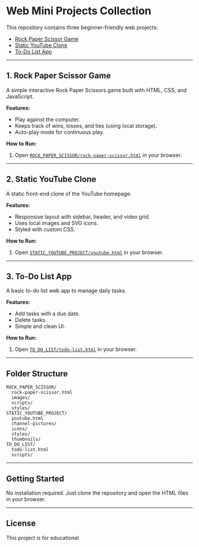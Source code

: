 # Web Mini Projects Collection

This repository contains three beginner-friendly web projects:

- [Rock Paper Scissor Game](ROCK_PAPER_SCISSOR/)
- [Static YouTube Clone](STATIC_YOUTUBE_PROJECT/)
- [To-Do List App](TO_DO_LIST/)

---

## 1. Rock Paper Scissor Game

A simple interactive Rock Paper Scissors game built with HTML, CSS, and JavaScript.

**Features:**
- Play against the computer.
- Keeps track of wins, losses, and ties (using local storage).
- Auto-play mode for continuous play.

**How to Run:**
1. Open [`ROCK_PAPER_SCISSOR/rock-paper-scissor.html`](ROCK_PAPER_SCISSOR/rock-paper-scissor.html) in your browser.

---

## 2. Static YouTube Clone

A static front-end clone of the YouTube homepage.

**Features:**
- Responsive layout with sidebar, header, and video grid.
- Uses local images and SVG icons.
- Styled with custom CSS.

**How to Run:**
1. Open [`STATIC_YOUTUBE_PROJECT/youtube.html`](STATIC_YOUTUBE_PROJECT/youtube.html) in your browser.

---

## 3. To-Do List App

A basic to-do list web app to manage daily tasks.

**Features:**
- Add tasks with a due date.
- Delete tasks.
- Simple and clean UI.

**How to Run:**
1. Open [`TO_DO_LIST/todo-list.html`](TO_DO_LIST/todo-list.html) in your browser.

---

## Folder Structure

```
ROCK_PAPER_SCISSOR/
  rock-paper-scissor.html
  images/
  scripts/
  styles/
STATIC_YOUTUBE_PROJECT/
  youtube.html
  channel-pictures/
  icons/
  styles/
  thumbnails/
TO_DO_LIST/
  todo-list.html
  scripts/
```

---

## Getting Started

No installation required. Just clone the repository and open the HTML files in your browser.

---

## License

This project is for educational
